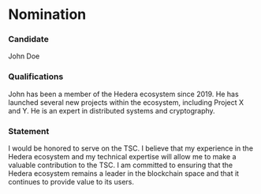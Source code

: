 # Nomination

### Candidate

John Doe

### Qualifications

John has been a member of the Hedera ecosystem since 2019. He has launched several new projects within the ecosystem,
including Project X and Y. He is an expert in distributed systems and cryptography.

### Statement

I would be honored to serve on the TSC. I believe that my experience in the Hedera ecosystem and my technical expertise
will allow me to make a valuable contribution to the TSC. I am committed to ensuring that the Hedera ecosystem remains
a leader in the blockchain space and that it continues to provide value to its users.